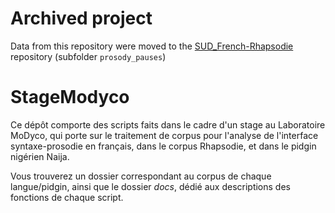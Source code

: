 # Archived project
Data from this repository were moved to the [SUD_French-Rhapsodie](https://github.com/surfacesyntacticud/SUD_French-Rhapsodie) repository (subfolder `prosody_pauses`)

# StageModyco

Ce dépôt comporte des scripts faits dans le cadre d'un stage au Laboratoire MoDyco, qui porte sur le traitement de corpus pour l'analyse de l'interface syntaxe-prosodie en français, dans le corpus Rhapsodie, et dans le pidgin nigérien Naija. 

Vous trouverez un dossier correspondant au corpus de chaque langue/pidgin, ainsi que le dossier _docs_, dédié aux descriptions des fonctions de chaque script.
